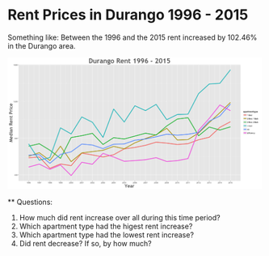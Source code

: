 Rent Prices in Durango 1996 - 2015
================

Something like: Between the 1996 and the 2015 rent increased by 102.46% in the Durango area.

![](../images/durango.png)

\*\* Questions:

1.  How much did rent increase over all during this time period?
2.  Which apartment type had the higest rent increase?
3.  Which apartment type had the lowest rent increase?
4.  Did rent decrease? If so, by how much?
